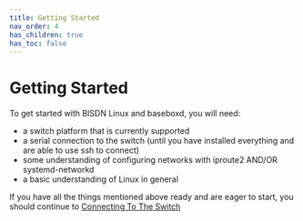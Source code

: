 ```yaml
---
title: Getting Started
nav_order: 4
has_children: true
has_toc: false
---
```


# Getting Started

To get started with BISDN Linux and baseboxd, you will need:

- a switch platform that is currently supported
- a serial connection to the switch (until you have installed everything and
  are able to use ssh to connect)
- some understanding of configuring networks with iproute2 AND/OR
  systemd-networkd
- a basic understanding of Linux in general

If you have all the things mentioned above ready and are eager to start, you
should continue to [Connecting To The Switch](/getting_started/connecting_to_the_switch.md)
